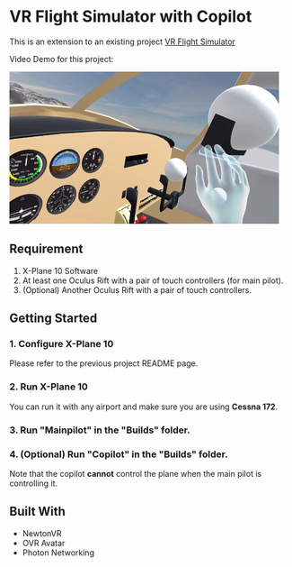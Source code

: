 # VR Flight Simulator with Copilot

This is an extension to an existing project [VR Flight Simulator](https://github.com/BigBallerBrand/flightSimulator.git)

Video Demo for this project:

[![Video Demo Thumbnail](thumbnail.png "Video Demo")](https://www.youtube.com/watch?v=erC30xDrbJ8)

## Requirement
1. X-Plane 10 Software
2. At least one Oculus Rift with a pair of touch controllers (for main pilot).
3. (Optional) Another Oculus Rift with a pair of touch controllers.

## Getting Started

### 1. Configure X-Plane 10

Please refer to the previous project README page.

### 2. Run X-Plane 10

You can run it with any airport and make sure you are using **Cessna 172**.

### 3. Run "Mainpilot" in the "Builds" folder.

### 4. (Optional) Run "Copilot" in the "Builds" folder.

Note that the copilot **cannot** control the plane when the main pilot is controlling it.


## Built With
* NewtonVR
* OVR Avatar
* Photon Networking